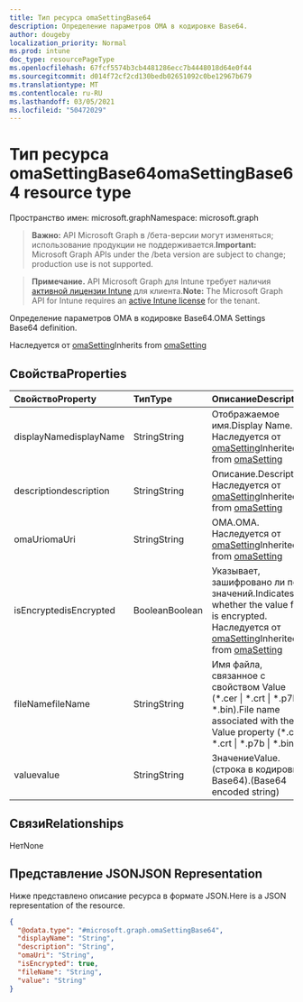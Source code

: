 ```yaml
---
title: Тип ресурса omaSettingBase64
description: Определение параметров OMA в кодировке Base64.
author: dougeby
localization_priority: Normal
ms.prod: intune
doc_type: resourcePageType
ms.openlocfilehash: 67fcf5574b3cb4481286ecc7b4448018d64e0f44
ms.sourcegitcommit: d014f72cf2cd130bedb02651092c0be12967b679
ms.translationtype: MT
ms.contentlocale: ru-RU
ms.lasthandoff: 03/05/2021
ms.locfileid: "50472029"
---
```

# <a name="omasettingbase64-resource-type"></a><span data-ttu-id="92f48-103">Тип ресурса omaSettingBase64</span><span class="sxs-lookup"><span data-stu-id="92f48-103">omaSettingBase64 resource type</span></span>

<span data-ttu-id="92f48-104">Пространство имен: microsoft.graph</span><span class="sxs-lookup"><span data-stu-id="92f48-104">Namespace: microsoft.graph</span></span>

> <span data-ttu-id="92f48-105">**Важно:** API Microsoft Graph в /бета-версии могут изменяться; использование продукции не поддерживается.</span><span class="sxs-lookup"><span data-stu-id="92f48-105">**Important:** Microsoft Graph APIs under the /beta version are subject to change; production use is not supported.</span></span>

> <span data-ttu-id="92f48-106">**Примечание.** API Microsoft Graph для Intune требует наличия [активной лицензии Intune](https://go.microsoft.com/fwlink/?linkid=839381) для клиента.</span><span class="sxs-lookup"><span data-stu-id="92f48-106">**Note:** The Microsoft Graph API for Intune requires an [active Intune license](https://go.microsoft.com/fwlink/?linkid=839381) for the tenant.</span></span>

<span data-ttu-id="92f48-107">Определение параметров OMA в кодировке Base64.</span><span class="sxs-lookup"><span data-stu-id="92f48-107">OMA Settings Base64 definition.</span></span>


<span data-ttu-id="92f48-108">Наследуется от [omaSetting](../resources/intune-deviceconfig-omasetting.md)</span><span class="sxs-lookup"><span data-stu-id="92f48-108">Inherits from [omaSetting](../resources/intune-deviceconfig-omasetting.md)</span></span>

## <a name="properties"></a><span data-ttu-id="92f48-109">Свойства</span><span class="sxs-lookup"><span data-stu-id="92f48-109">Properties</span></span>
|<span data-ttu-id="92f48-110">Свойство</span><span class="sxs-lookup"><span data-stu-id="92f48-110">Property</span></span>|<span data-ttu-id="92f48-111">Тип</span><span class="sxs-lookup"><span data-stu-id="92f48-111">Type</span></span>|<span data-ttu-id="92f48-112">Описание</span><span class="sxs-lookup"><span data-stu-id="92f48-112">Description</span></span>|
|:---|:---|:---|
|<span data-ttu-id="92f48-113">displayName</span><span class="sxs-lookup"><span data-stu-id="92f48-113">displayName</span></span>|<span data-ttu-id="92f48-114">String</span><span class="sxs-lookup"><span data-stu-id="92f48-114">String</span></span>|<span data-ttu-id="92f48-115">Отображаемое имя.</span><span class="sxs-lookup"><span data-stu-id="92f48-115">Display Name.</span></span> <span data-ttu-id="92f48-116">Наследуется от [omaSetting](../resources/intune-deviceconfig-omasetting.md)</span><span class="sxs-lookup"><span data-stu-id="92f48-116">Inherited from [omaSetting](../resources/intune-deviceconfig-omasetting.md)</span></span>|
|<span data-ttu-id="92f48-117">description</span><span class="sxs-lookup"><span data-stu-id="92f48-117">description</span></span>|<span data-ttu-id="92f48-118">String</span><span class="sxs-lookup"><span data-stu-id="92f48-118">String</span></span>|<span data-ttu-id="92f48-119">Описание.</span><span class="sxs-lookup"><span data-stu-id="92f48-119">Description.</span></span> <span data-ttu-id="92f48-120">Наследуется от [omaSetting](../resources/intune-deviceconfig-omasetting.md)</span><span class="sxs-lookup"><span data-stu-id="92f48-120">Inherited from [omaSetting](../resources/intune-deviceconfig-omasetting.md)</span></span>|
|<span data-ttu-id="92f48-121">omaUri</span><span class="sxs-lookup"><span data-stu-id="92f48-121">omaUri</span></span>|<span data-ttu-id="92f48-122">String</span><span class="sxs-lookup"><span data-stu-id="92f48-122">String</span></span>|<span data-ttu-id="92f48-123">OMA.</span><span class="sxs-lookup"><span data-stu-id="92f48-123">OMA.</span></span> <span data-ttu-id="92f48-124">Наследуется от [omaSetting](../resources/intune-deviceconfig-omasetting.md)</span><span class="sxs-lookup"><span data-stu-id="92f48-124">Inherited from [omaSetting](../resources/intune-deviceconfig-omasetting.md)</span></span>|
|<span data-ttu-id="92f48-125">isEncrypted</span><span class="sxs-lookup"><span data-stu-id="92f48-125">isEncrypted</span></span>|<span data-ttu-id="92f48-126">Boolean</span><span class="sxs-lookup"><span data-stu-id="92f48-126">Boolean</span></span>|<span data-ttu-id="92f48-127">Указывает, зашифровано ли поле значений.</span><span class="sxs-lookup"><span data-stu-id="92f48-127">Indicates whether the value field is encrypted.</span></span> <span data-ttu-id="92f48-128">Наследуется от [omaSetting](../resources/intune-deviceconfig-omasetting.md)</span><span class="sxs-lookup"><span data-stu-id="92f48-128">Inherited from [omaSetting](../resources/intune-deviceconfig-omasetting.md)</span></span>|
|<span data-ttu-id="92f48-129">fileName</span><span class="sxs-lookup"><span data-stu-id="92f48-129">fileName</span></span>|<span data-ttu-id="92f48-130">String</span><span class="sxs-lookup"><span data-stu-id="92f48-130">String</span></span>|<span data-ttu-id="92f48-131">Имя файла, связанное с свойством Value (\*.cer \| \*.crt \| \*.p7b \| \*.bin).</span><span class="sxs-lookup"><span data-stu-id="92f48-131">File name associated with the Value property (\*.cer \| \*.crt \| \*.p7b \| \*.bin).</span></span>|
|<span data-ttu-id="92f48-132">value</span><span class="sxs-lookup"><span data-stu-id="92f48-132">value</span></span>|<span data-ttu-id="92f48-133">String</span><span class="sxs-lookup"><span data-stu-id="92f48-133">String</span></span>|<span data-ttu-id="92f48-134">Значение</span><span class="sxs-lookup"><span data-stu-id="92f48-134">Value.</span></span> <span data-ttu-id="92f48-135">(строка в кодировке Base64).</span><span class="sxs-lookup"><span data-stu-id="92f48-135">(Base64 encoded string)</span></span>|

## <a name="relationships"></a><span data-ttu-id="92f48-136">Связи</span><span class="sxs-lookup"><span data-stu-id="92f48-136">Relationships</span></span>
<span data-ttu-id="92f48-137">Нет</span><span class="sxs-lookup"><span data-stu-id="92f48-137">None</span></span>

## <a name="json-representation"></a><span data-ttu-id="92f48-138">Представление JSON</span><span class="sxs-lookup"><span data-stu-id="92f48-138">JSON Representation</span></span>
<span data-ttu-id="92f48-139">Ниже представлено описание ресурса в формате JSON.</span><span class="sxs-lookup"><span data-stu-id="92f48-139">Here is a JSON representation of the resource.</span></span>
<!-- {
  "blockType": "resource",
  "@odata.type": "microsoft.graph.omaSettingBase64"
}
-->
``` json
{
  "@odata.type": "#microsoft.graph.omaSettingBase64",
  "displayName": "String",
  "description": "String",
  "omaUri": "String",
  "isEncrypted": true,
  "fileName": "String",
  "value": "String"
}
```




